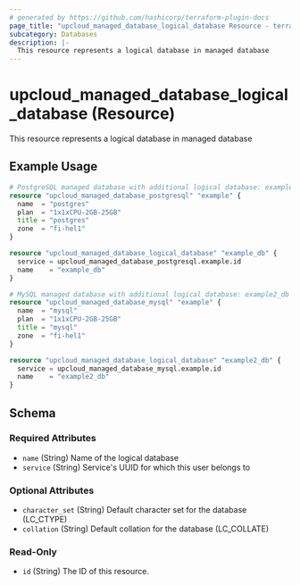 ```yaml
---
# generated by https://github.com/hashicorp/terraform-plugin-docs
page_title: "upcloud_managed_database_logical_database Resource - terraform-provider-upcloud"
subcategory: Databases
description: |-
  This resource represents a logical database in managed database
---
```


# upcloud_managed_database_logical_database (Resource)

This resource represents a logical database in managed database

## Example Usage

```terraform
# PostgreSQL managed database with additional logical database: example_db 
resource "upcloud_managed_database_postgresql" "example" {
  name  = "postgres"
  plan  = "1x1xCPU-2GB-25GB"
  title = "postgres"
  zone  = "fi-hel1"
}

resource "upcloud_managed_database_logical_database" "example_db" {
  service = upcloud_managed_database_postgresql.example.id
  name    = "example_db"
}

# MySQL managed database with additional logical database: example2_db 
resource "upcloud_managed_database_mysql" "example" {
  name  = "mysql"
  plan  = "1x1xCPU-2GB-25GB"
  title = "mysql"
  zone  = "fi-hel1"
}

resource "upcloud_managed_database_logical_database" "example2_db" {
  service = upcloud_managed_database_mysql.example.id
  name    = "example2_db"
}
```

<!-- schema generated by tfplugindocs -->
## Schema

### Required Attributes

- `name` (String) Name of the logical database
- `service` (String) Service's UUID for which this user belongs to

### Optional Attributes

- `character_set` (String) Default character set for the database (LC_CTYPE)
- `collation` (String) Default collation for the database (LC_COLLATE)

### Read-Only

- `id` (String) The ID of this resource.
